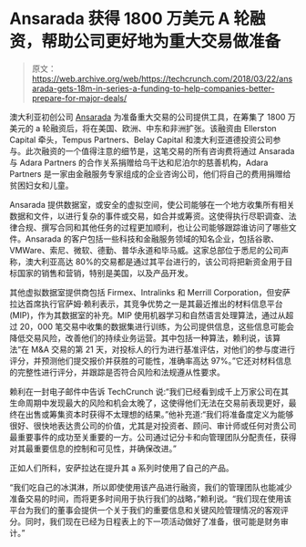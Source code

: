 # Ansarada 获得 1800 万美元 A 轮融资，帮助公司更好地为重大交易做准备 

> 原文：<https://web.archive.org/web/https://techcrunch.com/2018/03/22/ansarada-gets-18m-in-series-a-funding-to-help-companies-better-prepare-for-major-deals/>

澳大利亚初创公司 [Ansarada](https://web.archive.org/web/20221128094423/https://www.ansarada.com/) 为准备重大交易的公司提供工具，在筹集了 1800 万美元的 a 轮融资后，将在美国、欧洲、中东和非洲扩张。该融资由 Ellerston Capital 牵头，Tempus Partners、Belay Capital 和澳大利亚道德投资公司参与。此次融资的一个值得注意的细节是，这笔交易的所有咨询费将通过 Ansarada 与 Adara Partners 的合作关系捐赠给乌干达和尼泊尔的慈善机构，Adara Partners 是一家由金融服务专家组成的企业咨询公司，他们将自己的费用捐赠给贫困妇女和儿童。

Ansarada 提供数据室，或安全的虚拟空间，使公司能够在一个地方收集所有相关数据和文件，以进行复杂的事件或交易，如合并或筹资。这使得执行尽职调查、法律合规、撰写合同和其他任务的过程更加顺利，也让公司能够跟踪谁访问了哪些文件。Ansarada 的客户包括一些科技和金融服务领域的知名企业，包括谷歌、VMWare、索尼、微软、德勤、普华永道和毕马威。这家总部位于悉尼的公司声称，澳大利亚高达 80%的交易都是通过其平台进行的，该公司将把新资金用于目标国家的销售和营销，特别是美国，以及产品开发。

其他虚拟数据室提供商包括 Firmex、Intralinks 和 Merrill Corporation，但安萨拉达首席执行官萨姆·赖利表示，其竞争优势之一是其最近推出的材料信息平台(MIP)，作为其数据室的补充。MIP 使用机器学习和自然语言处理算法，通过从超过 20，000 笔交易中收集的数据集进行训练，为公司提供信息，这些信息可能会降低交易风险，改善他们的持续业务运营。其中包括一种算法，赖利说，该算法“在 M&A 交易的第 21 天，对投标人的行为进行基准评估，对他们的参与度进行评分，并预测他们提交报价并获胜的可能性，准确率高达 97%。”它还对材料信息的完整性进行评分，并跟踪是否符合风险和法规遵从性要求。

赖利在一封电子邮件中告诉 TechCrunch 说:“我们已经看到成千上万家公司在其生命周期中发现最大的风险和机会太晚了，这使得他们无法在交易前表现更好，最终在出售或筹集资本时获得不太理想的结果。”他补充道:“我们将准备度定义为能够很好、很快地表达贵公司的价值，尤其是对投资者、顾问、审计师或任何对贵公司最重要事件的成功至关重要的一方。公司通过记分卡和向管理团队分配责任，获得对其最重要信息的控制和可见性，并确保改进。”

正如人们所料，安萨拉达在提升其 a 系列时使用了自己的产品。

“我们吃自己的冰淇淋，所以即使使用该产品进行融资，我们的管理团队也能减少准备交易的时间，而将更多时间用于执行我们的战略，”赖利说。“我们现在使用该平台为我们的董事会提供一个关于我们的重要信息和关键风险管理情况的客观评分。同时，我们现在已经为日程表上的下一项活动做好了准备，很可能是财务审计。”